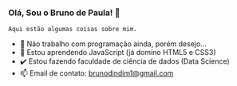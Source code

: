 ### Olá, Sou o Bruno de Paula! 👋



    Aqui estão algumas coisas sobre mim.

- 🔭 Não trabalho com programação ainda, porém desejo...
- 🌱 Estou aprendendo JavaScript (já domino HTML5 e CSS3)
- ✔️ Estou fazendo faculdade de ciência de dados (Data Science)
- 📫 Email de contato: <a href ="https://mail.google.com/mail/u/0">brunodindim1@gmail.com</a>
